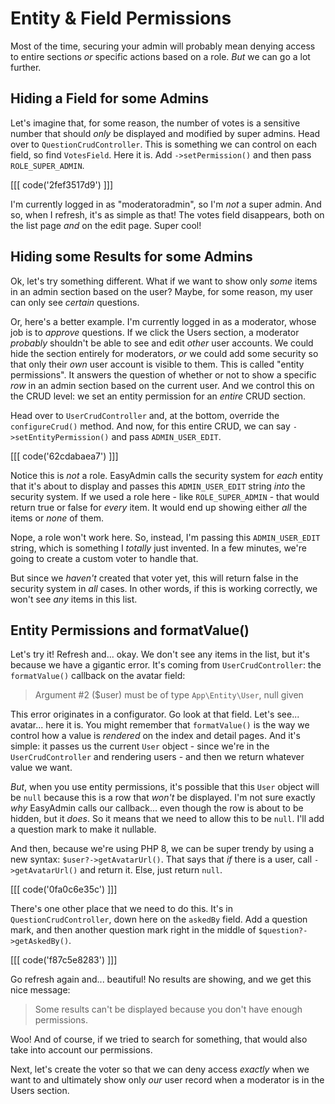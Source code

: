 # Entity & Field Permissions

Most of the time, securing your admin will probably mean denying access to entire
sections *or* specific actions based on a role. *But* we can go a lot further.

## Hiding a Field for some Admins

Let's imagine that, for some reason, the number of votes is a sensitive
number that should *only* be displayed and modified by super admins. Head over to
`QuestionCrudController`. This is something we can control on each field, so
find `VotesField`. Here it is. Add `->setPermission()` and then pass
`ROLE_SUPER_ADMIN`.

[[[ code('2fef3517d9') ]]]

I'm currently logged in as "moderatoradmin", so I'm *not* a super admin. And so,
when I refresh, it's as simple as that! The votes field disappears, both on the list
page *and* on the edit page. Super cool!

## Hiding some Results for some Admins

Ok, let's try something different. What if we want to show only *some* items
in an admin section based on the user? Maybe, for some reason, my user can only see
*certain* questions.

Or, here's a better example. I'm currently logged in as a moderator, whose job is
to *approve* questions. If we click the Users section, a moderator *probably* shouldn't
be able to see and edit *other* user accounts. We could hide the section entirely for
moderators, *or* we could add some security so that only their *own* user account
is visible to them. This is called "entity permissions". It answers the question
of whether or not to show a specific *row* in an admin section based on the current
user. And we control this on the CRUD level: we set an entity permission for an
*entire* CRUD section.

Head over to `UserCrudController` and, at the bottom, override the
`configureCrud()` method. And now, for this entire CRUD, we can say
`->setEntityPermission()` and pass `ADMIN_USER_EDIT`.

[[[ code('62cdabaea7') ]]]

Notice this is *not* a role. EasyAdmin calls the security system for *each* entity
that it's about to display and passes this `ADMIN_USER_EDIT` string *into* the security
system. If we used a role here - like `ROLE_SUPER_ADMIN` - that would return
true or false for *every* item. It would end up showing either *all* the items or
*none* of them.

Nope, a role won't work here. So, instead, I'm passing this `ADMIN_USER_EDIT` string,
which is something I *totally* just invented. In a few minutes, we're going to
create a custom voter to handle that.

But since we *haven't* created that voter yet, this will return false in the security
system in *all* cases. In other words, if this is working correctly, we won't see
*any* items in this list.

## Entity Permissions and formatValue()

Let's try it! Refresh and... okay. We don't see any items in the list, but it's
because we have a gigantic error. It's coming from `UserCrudController`: the
`formatValue()` callback on the avatar field:

> Argument #2 ($user) must be of type `App\Entity\User`, null given

This error originates in a configurator. Go look at that field. Let's see... avatar...
here it is. You might remember that `formatValue()` is the way we control how
a value is *rendered* on the index and detail pages. And it's simple: it passes
us the current `User` object - since we're in the `UserCrudController` and rendering
users - and then we return whatever value we want.

*But*, when you use entity permissions, it's possible that this `User` object will
be `null` because this is a row that *won't* be displayed. I'm not sure exactly *why*
EasyAdmin calls our callback... even though the row is about to be hidden, but it
*does*. So it means that we need to allow this to be `null`. I'll add a question
mark to make it nullable.

And then, because we're using PHP 8, we can be super trendy by using a new syntax:
`$user?->getAvatarUrl()`. That says that *if* there is a user, call
`->getAvatarUrl()` and return it. Else, just return `null`.

[[[ code('0fa0c6e35c') ]]]

There's one other place that we need to do this. It's in `QuestionCrudController`,
down here on the `askedBy` field. Add a question mark, and then another
question mark right in the middle of `$question?->getAskedBy()`.

[[[ code('f87c5e8283') ]]]

Go refresh again and... beautiful! No results are showing, and we get this nice
message:

> Some results can't be displayed because you don't have enough permissions.

Woo! And of course, if we tried to search for something, that would also take
into account our permissions.

Next, let's create the voter so that we can deny access *exactly* when we want to
and ultimately show only *our* user record when a moderator is in the Users section.
